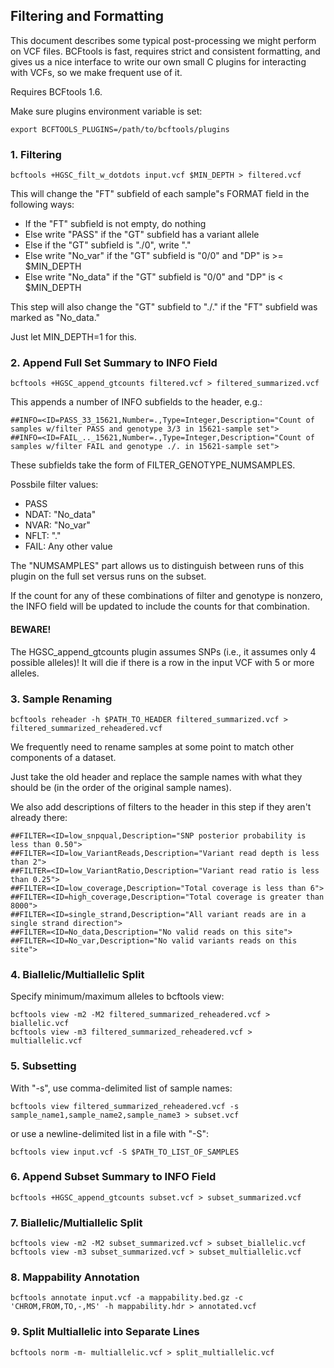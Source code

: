## Filtering and Formatting

This document describes some typical post-processing we might perform on VCF files. BCFtools is fast, requires strict and consistent formatting, and gives us a nice interface to write our own small C plugins for interacting with VCFs, so we make frequent use of it.

Requires BCFtools 1.6.

Make sure plugins environment variable is set:

```
export BCFTOOLS_PLUGINS=/path/to/bcftools/plugins
```

### 1. Filtering

```
bcftools +HGSC_filt_w_dotdots input.vcf $MIN_DEPTH > filtered.vcf
```

This will change the "FT" subfield of each sample"s FORMAT field in the
following ways:

* If the "FT" subfield is not empty, do nothing
* Else write "PASS" if the "GT" subfield has a variant allele
* Else if the "GT" subfield is "./0", write "."
* Else write "No_var" if the "GT" subfield is "0/0" and "DP" is >=
$MIN_DEPTH
* Else write "No_data" if the "GT" subfield is "0/0" and "DP" is <
$MIN_DEPTH

This step will also change the "GT" subfield to "./." if the "FT"
subfield was marked as "No_data."

Just let MIN_DEPTH=1 for this.

### 2. Append Full Set Summary to INFO Field

```
bcftools +HGSC_append_gtcounts filtered.vcf > filtered_summarized.vcf
```

This appends a number of INFO subfields to the header, e.g.:

```
##INFO=<ID=PASS_33_15621,Number=.,Type=Integer,Description="Count of samples w/filter PASS and genotype 3/3 in 15621-sample set">
##INFO=<ID=FAIL_.._15621,Number=.,Type=Integer,Description="Count of samples w/filter FAIL and genotype ./. in 15621-sample set">
```

These subfields take the form of FILTER_GENOTYPE_NUMSAMPLES.

Possbile filter values:
* PASS
* NDAT: "No_data"
* NVAR: "No_var"
* NFLT: "."
* FAIL: Any other value

The "NUMSAMPLES" part allows us to distinguish between runs of this
plugin on the full set versus runs on the subset.

If the count for any of these combinations of filter and genotype is
nonzero, the INFO field will be updated to include the counts for that
combination.

#### **BEWARE!** 
The HGSC_append_gtcounts plugin assumes SNPs (i.e., it assumes only 4 possible alleles)! It will die if there is a row in the input VCF with 5 or more alleles.

### 3. Sample Renaming

```
bcftools reheader -h $PATH_TO_HEADER filtered_summarized.vcf > filtered_summarized_reheadered.vcf
```

We frequently need to rename samples at some point to match other components of a dataset.

Just take the old header and replace the sample names with what they
should be (in the order of the original sample names).

We also add descriptions of filters to the header in this step if they aren't already there:

```
##FILTER=<ID=low_snpqual,Description="SNP posterior probability is less than 0.50">
##FILTER=<ID=low_VariantReads,Description="Variant read depth is less than 2">
##FILTER=<ID=low_VariantRatio,Description="Variant read ratio is less than 0.25">
##FILTER=<ID=low_coverage,Description="Total coverage is less than 6">
##FILTER=<ID=high_coverage,Description="Total coverage is greater than 8000">
##FILTER=<ID=single_strand,Description="All variant reads are in a single strand direction">
##FILTER=<ID=No_data,Description="No valid reads on this site">
##FILTER=<ID=No_var,Description="No valid variants reads on this site">
```

### 4. Biallelic/Multiallelic Split

Specify minimum/maximum alleles to bcftools view:

```
bcftools view -m2 -M2 filtered_summarized_reheadered.vcf > biallelic.vcf
bcftools view -m3 filtered_summarized_reheadered.vcf > multiallelic.vcf
```

### 5. Subsetting

With "-s", use comma-delimited list of sample names:

```
bcftools view filtered_summarized_reheadered.vcf -s sample_name1,sample_name2,sample_name3 > subset.vcf
```

or use a newline-delimited list in a file with "-S":

```
bcftools view input.vcf -S $PATH_TO_LIST_OF_SAMPLES
```

### 6. Append Subset Summary to INFO Field

```
bcftools +HGSC_append_gtcounts subset.vcf > subset_summarized.vcf
```

### 7. Biallelic/Multiallelic Split

```
bcftools view -m2 -M2 subset_summarized.vcf > subset_biallelic.vcf
bcftools view -m3 subset_summarized.vcf > subset_multiallelic.vcf
```

### 8. Mappability Annotation

```
bcftools annotate input.vcf -a mappability.bed.gz -c 'CHROM,FROM,TO,-,MS' -h mappability.hdr > annotated.vcf
```

### 9. Split Multiallelic into Separate Lines

```
bcftools norm -m- multiallelic.vcf > split_multiallelic.vcf
```
